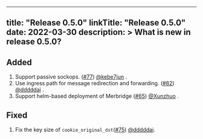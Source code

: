 
---
title: "Release 0.5.0"
linkTitle: "Release 0.5.0"
date: 2022-03-30
description: >
  What is new in release 0.5.0?
---

## Added

1. Support passive sockops. ([#77](https://github.com/merbridge/merbridge/pull/77)) [@kebe7jun](https://github.com/kebe7jun) .
2. Use ingress path for message redirection and forwarding. ([#82](https://github.com/merbridge/merbridge/pull/82)) [@dddddai](https://github.com/dddddai) .
3. Support helm-based deployment of Merbridge ([#65](https://github.com/merbridge/merbridge/pull/65)) [@Xunzhuo](https://github.com/Xunzhuo) .

## Fixed

1. Fix the key size of `cookie_original_dst`([#75](https://github.com/merbridge/merbridge/pull/75)) [@dddddai](https://github.com/dddddai).
